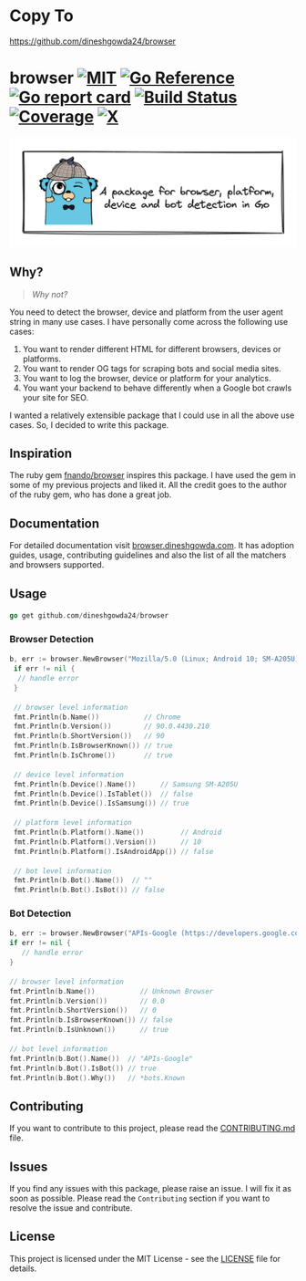 # Copy To
https://github.com/dineshgowda24/browser

# browser [![MIT](https://img.shields.io/github/license/dineshgowda24/browser)](https://github.com/dineshgowda24/browser/blob/main/LICENSE) [![Go Reference](https://pkg.go.dev/badge/github.com/dineshgowda24/browser.svg)](https://pkg.go.dev/github.com/dineshgowda24/browser) [![Go report card](https://goreportcard.com/badge/github.com/dineshgowda24/browser)](https://goreportcard.com/report/github.com/dineshgowda24/browser) [![Build Status](https://dl.circleci.com/status-badge/img/circleci/MQTLZJuBejHgr2yqrojz3u/5NTLeuQeViQw2JaPQf7gKa/tree/main.svg?style=shield&circle-token=ab7a417fe410b8387c767f83568f7d2f2788ac4f)](https://dl.circleci.com/status-badge/redirect/circleci/MQTLZJuBejHgr2yqrojz3u/5NTLeuQeViQw2JaPQf7gKa/tree/main) [![Coverage](https://codecov.io/gh/dineshgowda24/browser/graph/badge.svg?token=XUA2VJW5FU)](https://codecov.io/gh/dineshgowda24/browser) [![X](https://img.shields.io/twitter/follow/_dineshgowda)](https://twitter.com/_dineshgowda)

<p align="center">
  <img src="logo.png">
</p>

## Why?

> *Why not?*

You need to detect the browser, device and platform from the user agent string in many use cases. I have personally come across the following use cases:

1. You want to render different HTML for different browsers, devices or platforms.
2. You want to render OG tags for scraping bots and social media sites.
3. You want to log the browser, device or platform for your analytics.
4. You want your backend to behave differently when a Google bot crawls your site for SEO.

I wanted a relatively extensible package that I could use in all the above use cases. So, I decided to write this package.

## Inspiration

The ruby gem [fnando/browser](https://github.com/fnando/browser) inspires this package. I have used the gem in some of my previous projects and liked it. All the credit goes to the author of the ruby gem, who has done a great job.

## Documentation

For detailed documentation visit [browser.dineshgowda.com](https://browser.dineshgowda.com). It has adoption guides, usage, contributing guidelines and also the list of all the matchers and browsers supported.

## Usage

```go
go get github.com/dineshgowda24/browser
```

### Browser Detection

```go
b, err := browser.NewBrowser("Mozilla/5.0 (Linux; Android 10; SM-A205U) AppleWebKit/537.36 (KHTML, like Gecko) Chrome/90.0.4430.210 Mobile Safari/537.36")
 if err != nil {
  // handle error
 }

 // browser level information
 fmt.Println(b.Name())           // Chrome
 fmt.Println(b.Version())        // 90.0.4430.210
 fmt.Println(b.ShortVersion())   // 90
 fmt.Println(b.IsBrowserKnown()) // true
 fmt.Println(b.IsChrome())       // true

 // device level information
 fmt.Println(b.Device().Name())      // Samsung SM-A205U
 fmt.Println(b.Device().IsTablet())  // false
 fmt.Println(b.Device().IsSamsung()) // true

 // platform level information
 fmt.Println(b.Platform().Name())         // Android
 fmt.Println(b.Platform().Version())      // 10
 fmt.Println(b.Platform().IsAndroidApp()) // false

 // bot level information
 fmt.Println(b.Bot().Name())  // ""
 fmt.Println(b.Bot().IsBot()) // false
```

### Bot Detection

```go
b, err := browser.NewBrowser("APIs-Google (https://developers.google.com/webmasters/APIs-Google.html)")
if err != nil {
   // handle error
}

// browser level information
fmt.Println(b.Name())           // Unknown Browser
fmt.Println(b.Version())        // 0.0
fmt.Println(b.ShortVersion())   // 0
fmt.Println(b.IsBrowserKnown()) // false
fmt.Println(b.IsUnknown())      // true

// bot level information
fmt.Println(b.Bot().Name())  // "APIs-Google"
fmt.Println(b.Bot().IsBot()) // true
fmt.Println(b.Bot().Why())   // *bots.Known
```

## Contributing

If you want to contribute to this project, please read the [CONTRIBUTING.md](CONTRIBUTING.md) file.

## Issues

If you find any issues with this package, please raise an issue. I will fix it as soon as possible. Please read the `Contributing` section if you want to resolve the issue and contribute.

## License

This project is licensed under the MIT License - see the [LICENSE](LICENSE) file for details.
